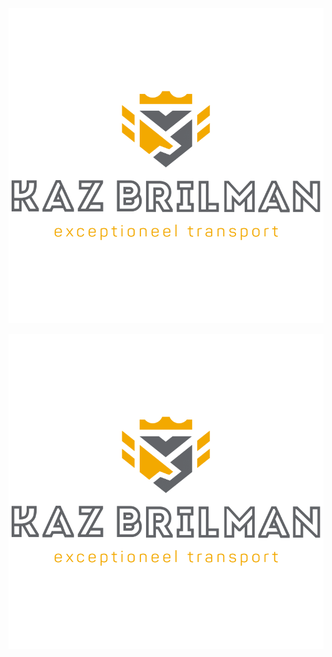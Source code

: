 <img src="Logo/KBexeptioneeltransport.png" width="1100">

![Logo](Logo/KBexeptioneeltransport.png)


